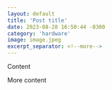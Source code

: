 ```yaml
---
layout: default
title: 'Post title'
date: 2023-08-28 16:50:44 -0300
category: 'hardware'
image: image.jpeg
excerpt_separator: <!--more-->
---
```


<p>Content</p>

<!--more-->

<p>More content</p>
